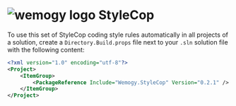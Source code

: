 # ![wemogy logo](https://wemogyimages.blob.core.windows.net/logos/wemogy-github-tiny.png) StyleCop

To use this set of StyleCop coding style rules automatically in all projects of a solution, create a `Directory.Build.props` file next to your `.sln` solution file with the following content:

```xml
<?xml version="1.0" encoding="utf-8"?>
<Project>
    <ItemGroup>
        <PackageReference Include="Wemogy.StyleCop" Version="0.2.1" />
    </ItemGroup>
</Project>
```

